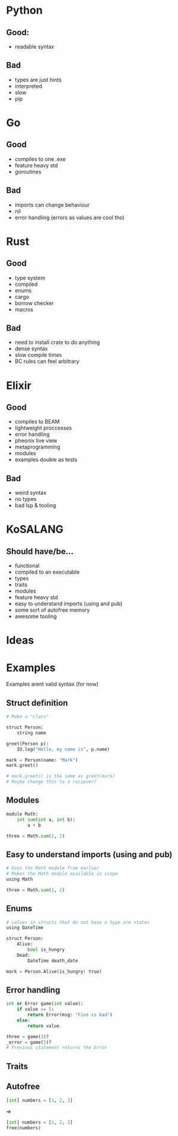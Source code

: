 # Python

## Good:
* readable syntax

## Bad
* types are just hints
* interpreted
* slow
* pip

# Go
## Good
* compiles to one .exe
* feature heavy std
* goroutines

## Bad
* imports can change behaviour
* nil
* error handling (errors as values are cool tho)

# Rust
## Good
* type system
* compiled
* enums
* cargo
* borrow checker
* macros

## Bad
* need to install crate to do anything
* dense syntax
* slow compile times
* BC rules can feel arbitrary

# Elixir

## Good 
* compiles to BEAM
* lightweight proccesses
* error handling
* pheonix live view
* metaprogramming
* modules
* examples double as tests
## Bad
* weird syntax
* no types
* bad lsp & tooling

# KoSALANG
## Should have/be...
* functional
* compiled to an executable
* types
* traits
* modules
* feature heavy std
* easy to understand imports (using and pub)
* some sort of autofree memory
* awesome tooling

# Ideas

# Examples
Examples arent valid syntax (for now)
## Struct definition
```python
# Make a "class"

struct Person:
    string name

greet(Person p):
    IO.log("Hello, my name is", p.name)

mark = Person(name: "Mark")
mark.greet()

# mark.greet() is the same as greet(mark)
# Maybe change this to a reciever?
```
## Modules
```python
module Math:
    int sum(int a, int b):
        a + b

three = Math.sum(1, 2)
```
## Easy to understand imports (using and pub)
```python
# Uses the Math module from earlier
# Makes the Math module available in scope
using Math

three = Math.sum(1, 2)
```

## Enums
```python
# values in structs that do not have a type are states
using DateTime

struct Person:
    Alive:
        bool is_hungry
    Dead:
        DateTime death_date

mark = Person.Alive(is_hungry: true)
```
## Error handling
```python
int or Error game(int value):
    if value == 5:
        return Error(msg: "Five is bad")
    else:
        return value

three = game(3)?
_error = game(5)?
# Previous statement returns the Error
```
## Traits



## Autofree
```python
[int] numbers = [1, 2, 3]
```
=>

```python
[int] numbers = [1, 2, 3]
free(numbers)
```